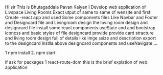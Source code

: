 Hi sir This is Bhutagaddala Pavan Kalyan I Develop web application of  Livspace Living Rooms Exact utput of same to same of wensite and first Create -react app and used Some components files Like Navbar and Footer and Designcard file and Livingroom design the loving room design and designcard file install some react components useState and and bootstrap iconcss and basic styles of file designcard provide provide card stracture and living room design full of details like imge ssize and description export to the designcard instlla above designcard components and useNavigate ...

1 npm install
2. npm start


if ask for packages
1 react-route-dom
this is the brief explation of web application 

